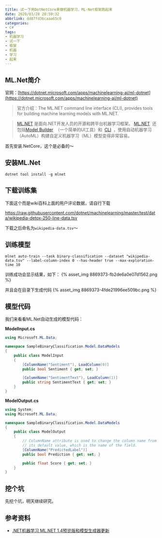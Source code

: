```yaml
---
title: 试一下用DotNetCore来做机器学习，ML-Net框架跑起来
date: 2020/03/28 20:59:32
abbrlink: dd87fd36caaa65c0
categories:
- C#
tags:
- 机器学习
- 试一下
- 框架
- 机器
- 学习
- 起来
---
```

## ML.Net简介
官网：[https://dotnet.microsoft.com/apps/machinelearning-ai/ml-dotnet](https://dotnet.microsoft.com/apps/machinelearning-ai/ml-dotnet)

>官方介绍：The ML.NET command line interface (CLI), provides tools for building machine learning models with ML.NET.

>[ML.NET](https://dot.net/ml) 是面向.NET开发人员的开源和跨平台机器学习框架。 [ML.NET](https://dot.net/ml)  还包括[Model Builder](https://aka.ms/modelbuilder)  （一个简单的UI工具）和  [CLI](https://docs.microsoft.com/en-us/dotnet/machine-learning/how-to-guides/install-ml-net-cli)  ，使用自动机器学习（AutoML）构建自定义机器学习（ML）模型变得非常容易。

首先安装.NetCore，这个是必备的～

## 安装ML.Net
```
dotnet tool install -g mlnet
```

## 下载训练集
下面这个而是wiki百科上面的用户评论数据，请自行下载

https://raw.githubusercontent.com/dotnet/machinelearning/master/test/data/wikipedia-detox-250-line-data.tsv

下载之后命名为`wikipedia-data.tsv`～

## 训练模型
```
mlnet auto-train --task binary-classification --dataset "wikipedia-data.tsv" --label-column-index 0 --has-header true --max-exploration-time 10
```

训练成功会显示结果，如下：
{% asset_img 8869373-fb2de6a0e07d1562.png %}

并且会在目录下生成代码
{% asset_img 8869373-4fde21996ee509bc.png %}

## 模型代码
我们来看看ML.Net自动生成的模型代码：

**ModelInput.cs**
```csharp
using Microsoft.ML.Data;

namespace SampleBinaryClassification.Model.DataModels
{
    public class ModelInput
    {
        [ColumnName("Sentiment"), LoadColumn(0)]
        public bool Sentiment { get; set; }

        [ColumnName("SentimentText"), LoadColumn(1)]
        public string SentimentText { get; set; }
    }
}
```

**ModelOutput.cs**
```csharp
using System;
using Microsoft.ML.Data;

namespace SampleBinaryClassification.Model.DataModels
{
    public class ModelOutput
    {
        // ColumnName attribute is used to change the column name from
        // its default value, which is the name of the field.
        [ColumnName("PredictedLabel")]
        public bool Prediction { get; set; }

        public float Score { get; set; }
    }
}
```

## 挖个坑
先挖个坑，明天继续研究。

## 参考资料
- [.NET机器学习 ML.NET 1.4预览版和模型生成器更新](https://www.cnblogs.com/shanyou/p/11503476.html)
